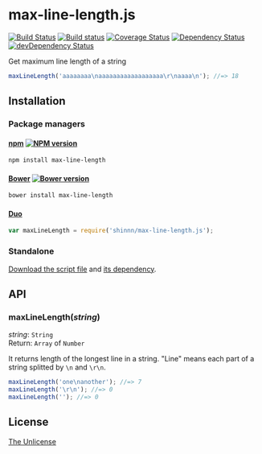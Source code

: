 # max-line-length.js

[![Build Status](https://travis-ci.org/shinnn/max-line-length.js.svg?branch=master)](https://travis-ci.org/shinnn/max-line-length.js)
[![Build status](https://ci.appveyor.com/api/projects/status/bh7o4q3n2bah47le?svg=true)](https://ci.appveyor.com/project/ShinnosukeWatanabe/max-line-length-js)
[![Coverage Status](https://img.shields.io/coveralls/shinnn/max-line-length.js.svg)](https://coveralls.io/r/shinnn/max-line-length.js)
[![Dependency Status](https://david-dm.org/shinnn/max-line-length.js.svg)](https://david-dm.org/shinnn/max-line-length.js)
[![devDependency Status](https://david-dm.org/shinnn/max-line-length.js/dev-status.svg)](https://david-dm.org/shinnn/max-line-length.js#info=devDependencies)

Get maximum line length of a string

```javascript
maxLineLength('aaaaaaaa\naaaaaaaaaaaaaaaaaa\r\naaaa\n'); //=> 18
```

## Installation

### Package managers

#### [npm](https://www.npmjs.org/) [![NPM version](https://badge.fury.io/js/max-line-length.svg)](https://www.npmjs.org/package/max-line-length)

```sh
npm install max-line-length
```

#### [Bower](http://bower.io/) [![Bower version](https://badge.fury.io/bo/max-line-length.svg)](https://github.com/shinnn/max-line-length.js/releases)

```sh
bower install max-line-length
```

#### [Duo](http://duojs.org/)

```javascript
var maxLineLength = require('shinnn/max-line-length.js');
```

### Standalone

[Download the script file](https://raw.githubusercontent.com/shinnn/max-line-length.js/master/max-line-length.js) and [its dependency](https://raw.githubusercontent.com/shinnn/line-length.js/master/line-length.js).

## API

### maxLineLength(*string*)

*string*: `String`  
Return: `Array` of `Number`

It returns length of the longest line in a string. "Line" means each part of a string splitted by `\n` and `\r\n`.

```javascript
maxLineLength('one\nanother'); //=> 7
maxLineLength('\r\n'); //=> 0
maxLineLength(''); //=> 0
```

## License

[The Unlicense](./LICENSE)
